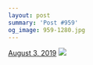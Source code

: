 ```yaml
---
layout: post
summary: 'Post #959'
og_image: 959-1280.jpg
---
```


<p>
  <time>
    <a href="/959">August 3, 2019</a>
  </time>
  <a href="/959">
    <img src="{{ site.assets_url }}/959-640.jpg" srcset="{{ site.assets_url }}/959-320.jpg 320w, {{ site.assets_url }}/959-640.jpg 640w, {{ site.assets_url }}/959-960.jpg 960w, {{ site.assets_url }}/959-1280.jpg 1280w" sizes="(min-width: 700px) 50vw, calc(100vw - 2rem)" />
  </a>
</p>
